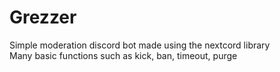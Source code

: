 # Grezzer
Simple moderation discord bot made using the nextcord library  
Many basic functions such as kick, ban, timeout, purge
